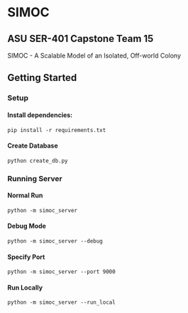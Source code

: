 # SIMOC

## ASU SER-401 Capstone Team 15

SIMOC - A Scalable Model of an Isolated, Off-world Colony


## Getting Started

### Setup

#### Install dependencies:

`pip install -r requirements.txt`

#### Create Database

`python create_db.py`

### Running Server

#### Normal Run

`python -m simoc_server`

#### Debug Mode
`python -m simoc_server --debug`

#### Specify Port
`python -m simoc_server --port 9000`

#### Run Locally
`python -m simoc_server --run_local`